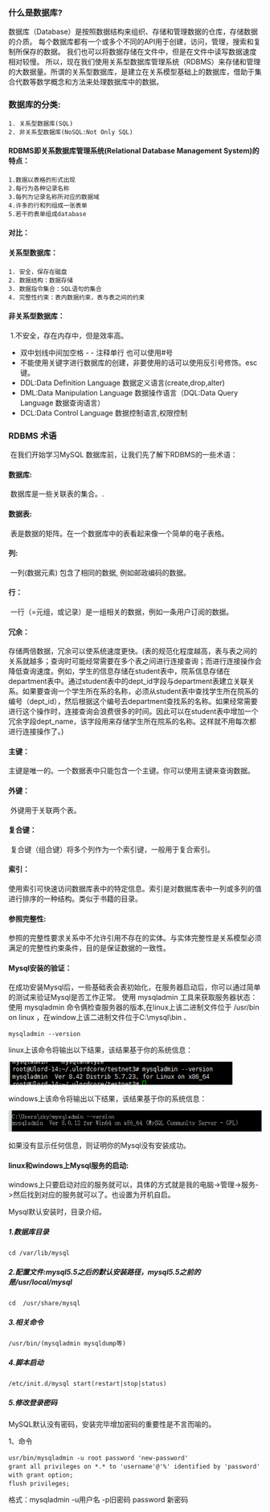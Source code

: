 ### 什么是数据库?

数据库（Database）是按照数据结构来组织、存储和管理数据的仓库，存储数据的介质。
每个数据库都有一个或多个不同的API用于创建，访问，管理，搜索和复制所保存的数据。
我们也可以将数据存储在文件中，但是在文件中读写数据速度相对较慢。
所以，现在我们使用关系型数据库管理系统（RDBMS）来存储和管理的大数据量。所谓的关系型数据库，是建立在关系模型基础上的数据库，借助于集合代数等数学概念和方法来处理数据库中的数据。

### 数据库的分类:
 	1. 关系型数据库(SQL)
 	2. 非关系型数据库(NoSQL:Not Only SQL)

#### RDBMS即关系数据库管理系统(Relational Database Management System)的特点：
	1.数据以表格的形式出现
	2.每行为各种记录名称
	3.每列为记录名称所对应的数据域
	4.许多的行和列组成一张表单
	5.若干的表单组成database

#### 对比：

#### 关系型数据库：
 	1. 安全，保存在磁盘
 	2. 数据结构：数据存储
 	3. 数据指令集合：SQL语句的集合
 	4. 完整性约束：表内数据约束，表与表之间的约束

#### 非关系型数据库：

​	1.不安全，存在内存中，但是效率高。

- 双中划线中间加空格 - - 注释单行 也可以使用#号
- 不能使用关键字进行数据库的创建，非要使用的话可以使用反引号修饰。esc键。
- DDL:Data Definition Language 数据定义语言(create,drop,alter)
- DML:Data Manipulation Language 数据操作语言（DQL:Data Query Language 数据查询语言）
- DCL:Data Control Language 数据控制语言,权限控制

### **RDBMS 术语** 
​	在我们开始学习MySQL 数据库前，让我们先了解下RDBMS的一些术语：

#### **数据库:** 
​	数据库是一些关联表的集合。.

#### **数据表:** 
​	表是数据的矩阵。在一个数据库中的表看起来像一个简单的电子表格。

#### 列:
​	一列(数据元素) 包含了相同的数据,      例如邮政编码的数据。

#### 行：
​	一行（=元组，或记录）是一组相关的数据，例如一条用户订阅的数据。

#### **冗余**：
​	存储两倍数据，冗余可以使系统速度更快。(表的规范化程度越高，表与表之间的关系就越多；查询时可能经常需要在多个表之间进行连接查询；而进行连接操作会降低查询速度。例如，学生的信息存储在student表中，院系信息存储在department表中。通过student表中的dept_id字段与department表建立关联关系。如果要查询一个学生所在系的名称，必须从student表中查找学生所在院系的编号（dept_id），然后根据这个编号去department查找系的名称。如果经常需要进行这个操作时，连接查询会浪费很多的时间。因此可以在student表中增加一个冗余字段dept_name，该字段用来存储学生所在院系的名称。这样就不用每次都进行连接操作了。)

#### **主键**：
​	主键是唯一的。一个数据表中只能包含一个主键。你可以使用主键来查询数据。

#### **外键：**
​	外键用于关联两个表。

#### 复合键：
​	复合键（组合键）将多个列作为一个索引键，一般用于复合索引。

#### 索引：
​	使用索引可快速访问数据库表中的特定信息。索引是对数据库表中一列或多列的值进行排序的一种结构。类似于书籍的目录。

#### 参照完整性: 
​	参照的完整性要求关系中不允许引用不存在的实体。与实体完整性是关系模型必须满足的完整性约束条件，目的是保证数据的一致性。

#### **Mysql安装的验证：**
​	在成功安装Mysql后，一些基础表会表初始化，在服务器启动后，你可以通过简单的测试来验证Mysql是否工作正常。
使用 mysqladmin 工具来获取服务器状态：
使用 mysqladmin 命令俩检查服务器的版本,在linux上该二进制文件位于 /usr/bin on linux ，在window上该二进制文件位于C:\mysql\bin 、

`mysqladmin --version`

linux上该命令将输出以下结果，该结果基于你的系统信息：

![img](../images/mysql-version_linux.png)

windows上该命令将输出以下结果，该结果基于你的系统信息：

![img](../images/mysql-version_win.png)

如果没有显示任何信息，则证明你的Mysql没有安装成功。

#### **linux和windows上Mysql服务的启动:**

windows上只要启动对应的服务就可以，具体的方式就是我的电脑->管理->服务->然后找到对应的服务就可以了。也设置为开机自启。

Mysql默认安装时，目录介绍。

##### 1.数据库目录
`cd /var/lib/mysql`

##### 2.配置文件:mysql5.5之后的默认安装路径，mysql5.5之前的是/usr/local/mysql
`cd  /usr/share/mysql`

##### 3.相关命令
`/usr/bin/(mysqladmin mysqldump等)`

##### 4.脚本启动
`/etc/init.d/mysql start(restart|stop|status)`

##### 5.修改登录密码
 MySQL默认没有密码，安装完毕增加密码的重要性是不言而喻的。

  1、命令

  `usr/bin/mysqladmin -u root password 'new-password'`  
  `grant all privileges on *.* to 'username'@'%' identified by 'password' with grant option;`  
  `flush privileges;` 	

  格式：mysqladmin -u用户名 -p旧密码 password 新密码

 